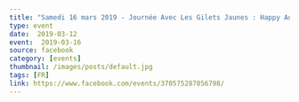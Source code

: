 ```yaml
---
title: "Samedi 16 mars 2019 - Journée Avec Les Gilets Jaunes : Happy Augny"
type: event
date:  2019-03-12
event:  2019-03-16
source: facebook
category: [events]
thumbnail: /images/posts/default.jpg
tags: [FR]
link: https://www.facebook.com/events/370575287056798/
---
```

